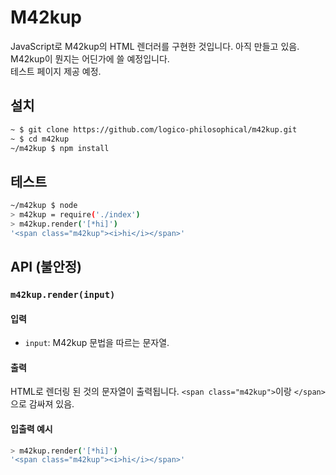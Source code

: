# M42kup

JavaScript로 M42kup의 HTML 렌더러를 구현한 것입니다. 아직 만들고 있음.\
M42kup이 뭔지는 어딘가에 쓸 예정입니다.\
테스트 페이지 제공 예정.

## 설치

```bash
~ $ git clone https://github.com/logico-philosophical/m42kup.git
~ $ cd m42kup
~/m42kup $ npm install
```

## 테스트
```bash
~/m42kup $ node
> m42kup = require('./index')
> m42kup.render('[*hi]')
'<span class="m42kup"><i>hi</i></span>'
```

## API (불안정)

### `m42kup.render(input)`

#### 입력
* `input`: M42kup 문법을 따르는 문자열.

#### 출력
HTML로 렌더링 된 것의 문자열이 출력됩니다. `<span class="m42kup">`이랑 `</span>`으로 감싸져 있음.

#### 입출력 예시
```bash
> m42kup.render('[*hi]')
'<span class="m42kup"><i>hi</i></span>'
